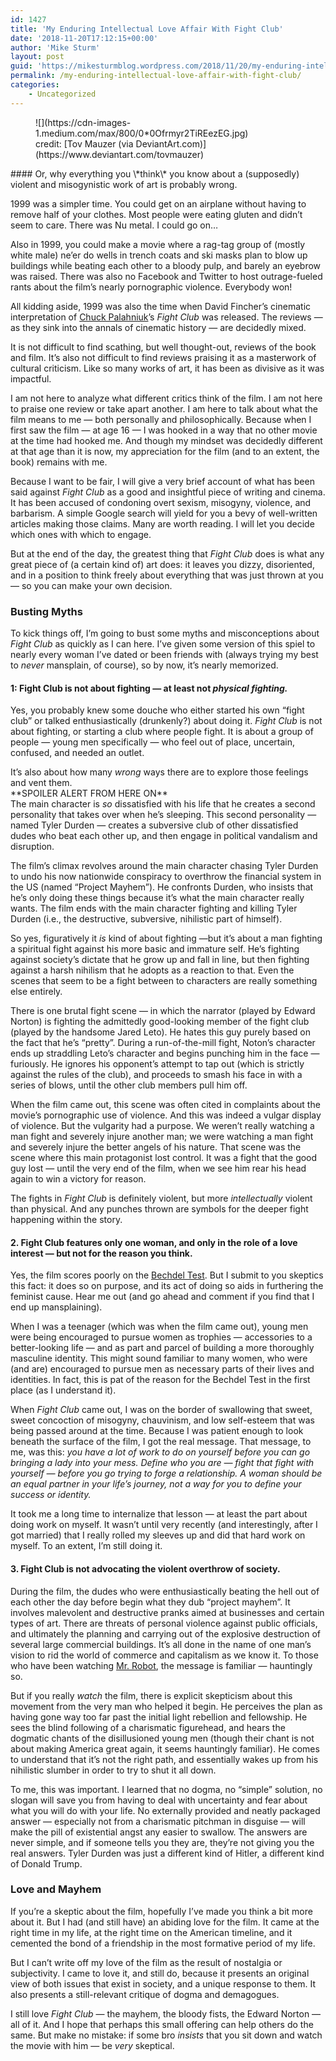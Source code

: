 ```yaml
---
id: 1427
title: 'My Enduring Intellectual Love Affair With Fight Club'
date: '2018-11-20T17:12:15+00:00'
author: 'Mike Sturm'
layout: post
guid: 'https://mikesturmblog.wordpress.com/2018/11/20/my-enduring-intellectual-love-affair-with-fight-club/'
permalink: /my-enduring-intellectual-love-affair-with-fight-club/
categories:
    - Uncategorized
---
```


<figure class="wp-caption">![](https://cdn-images-1.medium.com/max/800/0*0Ofrmyr2TiREezEG.jpg)<figcaption class="wp-caption-text">credit: [Tov Mauzer (via DeviantArt.com)](https://www.deviantart.com/tovmauzer)</figcaption></figure>#### Or, why everything you \*think\* you know about a (supposedly) violent and misogynistic work of art is probably wrong.

1999 was a simpler time. You could get on an airplane without having to remove half of your clothes. Most people were eating gluten and didn’t seem to care. There was Nu metal. I could go on…

Also in 1999, you could make a movie where a rag-tag group of (mostly white male) ne’er do wells in trench coats and ski masks plan to blow up buildings while beating each other to a bloody pulp, and barely an eyebrow was raised. There was also no Facebook and Twitter to host outrage-fueled rants about the film’s nearly pornographic violence. Everybody won!

All kidding aside, 1999 was also the time when David Fincher’s cinematic interpretation of [Chuck Palahniuk](http://chuckpalahniuk.net/)’s *Fight Club* was released. The reviews — as they sink into the annals of cinematic history — are decidedly mixed.

It is not difficult to find scathing, but well thought-out, reviews of the book and film. It’s also not difficult to find reviews praising it as a masterwork of cultural criticism. Like so many works of art, it has been as divisive as it was impactful.

I am not here to analyze what different critics think of the film. I am not here to praise one review or take apart another. I am here to talk about what the film means to me — both personally and philosophically. Because when I first saw the film — at age 16 — I was hooked in a way that no other movie at the time had hooked me. And though my mindset was decidedly different at that age than it is now, my appreciation for the film (and to an extent, the book) remains with me.

Because I want to be fair, I will give a very brief account of what has been said against *Fight Club* as a good and insightful piece of writing and cinema. It has been accused of condoning overt sexism, misogyny, violence, and barbarism. A simple Google search will yield for you a bevy of well-written articles making those claims. Many are worth reading. I will let you decide which ones with which to engage.

But at the end of the day, the greatest thing that *Fight Club* does is what any great piece of (a certain kind of) art does: it leaves you dizzy, disoriented, and in a position to think freely about everything that was just thrown at you — so you can make your own decision.

### Busting Myths

To kick things off, I’m going to bust some myths and misconceptions about *Fight Club* as quickly as I can here. I’ve given some version of this spiel to nearly every woman I’ve dated or been friends with (always trying my best to *never* mansplain, of course), so by now, it’s nearly memorized.

#### 1: Fight Club is not about fighting — at least not *physical fighting.*

Yes, you probably knew some douche who either started his own “fight club” or talked enthusiastically (drunkenly?) about doing it. *Fight Club* is not about fighting, or starting a club where people fight. It is about a group of people — young men specifically — who feel out of place, uncertain, confused, and needed an outlet.

It’s also about how many *wrong* ways there are to explore those feelings and vent them.   
\*\*SPOILER ALERT FROM HERE ON\*\*  
The main character is *so* dissatisfied with his life that he creates a second personality that takes over when he’s sleeping. This second personality — named Tyler Durden — creates a subversive club of other dissatisfied dudes who beat each other up, and then engage in political vandalism and disruption.

The film’s climax revolves around the main character chasing Tyler Durden to undo his now nationwide conspiracy to overthrow the financial system in the US (named “Project Mayhem”). He confronts Durden, who insists that he’s only doing these things because it’s what the main character really wants. The film ends with the main character fighting and killing Tyler Durden (i.e., the destructive, subversive, nihilistic part of himself).

So yes, figuratively it *is* kind of about fighting —but it’s about a man fighting a spiritual fight against his more basic and immature self. He’s fighting against society’s dictate that he grow up and fall in line, but then fighting against a harsh nihilism that he adopts as a reaction to that. Even the scenes that seem to be a fight between to characters are really something else entirely.

There is one brutal fight scene — in which the narrator (played by Edward Norton) is fighting the admittedly good-looking member of the fight club (played by the handsome Jared Leto). He hates this guy purely based on the fact that he’s “pretty”. During a run-of-the-mill fight, Noton’s character ends up straddling Leto’s character and begins punching him in the face — furiously. He ignores his opponent’s attempt to tap out (which is strictly against the rules of the club), and proceeds to smash his face in with a series of blows, until the other club members pull him off.

When the film came out, this scene was often cited in complaints about the movie’s pornographic use of violence. And this was indeed a vulgar display of violence. But the vulgarity had a purpose. We weren’t really watching a man fight and severely injure another man; we were watching a man fight and severely injure the better angels of his nature. That scene was the scene where this main protagonist lost control. It was a fight that the good guy lost — until the very end of the film, when we see him rear his head again to win a victory for reason.

The fights in *Fight Club* is definitely violent, but more *intellectually* violent than physical. And any punches thrown are symbols for the deeper fight happening within the story.

#### 2. Fight Club features only one woman, and only in the role of a love interest — but not for the reason you think.

Yes, the film scores poorly on the [Bechdel Test](http://bechdeltest.com/view/210/fight_club/). But I submit to you skeptics this fact: it does so on purpose, and its act of doing so aids in furthering the feminist cause. Hear me out (and go ahead and comment if you find that I end up mansplaining).

When I was a teenager (which was when the film came out), young men were being encouraged to pursue women as trophies — accessories to a better-looking life — and as part and parcel of building a more thoroughly masculine identity. This might sound familiar to many women, who were (and are) encouraged to pursue men as necessary parts of their lives and identities. In fact, this is pat of the reason for the Bechdel Test in the first place (as I understand it).

When *Fight Club* came out, I was on the border of swallowing that sweet, sweet concoction of misogyny, chauvinism, and low self-esteem that was being passed around at the time. Because I was patient enough to look beneath the surface of the film, I got the real message. That message, to me, was this: *you have a lot of work to do on yourself before you can go bringing a lady into your mess. Define who you are — fight that fight with yourself — before you go trying to forge a relationship. A woman should be an equal partner in your life’s journey, not a way for you to define your success or identity.*

It took me a long time to internalize that lesson — at least the part about doing work on myself. It wasn’t until very recently (and interestingly, after I got married) that I really rolled my sleeves up and did that hard work on myself. To an extent, I’m still doing it.

#### 3. Fight Club is not advocating the violent overthrow of society.

During the film, the dudes who were enthusiastically beating the hell out of each other the day before begin what they dub “project mayhem”. It involves malevolent and destructive pranks aimed at businesses and certain types of art. There are threats of personal violence against public officials, and ultimately the planning and carrying out of the explosive destruction of several large commercial buildings. It’s all done in the name of one man’s vision to rid the world of commerce and capitalism as we know it. To those who have been watching [Mr. Robot](http://www.usanetwork.com/mrrobot), the message is familiar — hauntingly so.

But if you really *watch* the film, there is explicit skepticism about this movement from the very man who helped it begin. He perceives the plan as having gone way too far past the initial light rebellion and fellowship. He sees the blind following of a charismatic figurehead, and hears the dogmatic chants of the disillusioned young men (though their chant is not about making America great again, it seems hauntingly familiar). He comes to understand that it’s not the right path, and essentially wakes up from his nihilistic slumber in order to try to shut it all down.

To me, this was important. I learned that no dogma, no “simple” solution, no slogan will save you from having to deal with uncertainty and fear about what you will do with your life. No externally provided and neatly packaged answer — especially not from a charismatic pitchman in disguise — will make the pill of existential angst any easier to swallow. The answers are never simple, and if someone tells you they are, they’re not giving you the real answers. Tyler Durden was just a different kind of Hitler, a different kind of Donald Trump.

### Love and Mayhem

If you’re a skeptic about the film, hopefully I’ve made you think a bit more about it. But I had (and still have) an abiding love for the film. It came at the right time in my life, at the right time on the American timeline, and it cemented the bond of a friendship in the most formative period of my life.

But I can’t write off my love of the film as the result of nostalgia or subjectivity. I came to love it, and still do, because it presents an original view of both issues that exist in society, and a unique response to them. It also presents a still-relevant critique of dogma and demagogues.

I still love *Fight Club* — the mayhem, the bloody fists, the Edward Norton — all of it. And I hope that perhaps this small offering can help others do the same. But make no mistake: if some bro *insists* that you sit down and watch the movie with him — be *very* skeptical.